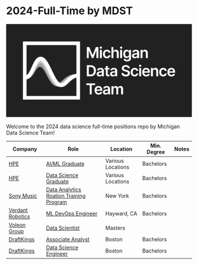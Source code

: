 # 2024-Full-Time by MDST

![](MDST_logo.png)

Welcome to the 2024 data science full-time positions repo by Michigan Data Science Team!

| Company | Role | Location | Min. Degree | Notes |
| ------- | ---- | -------- | ----------- | ----- |
| [HPE](https://careers.hpe.com/us/en/students) | [AI/ML Graduate](https://careers.hpe.com/us/en/job/1160957/Artificial-Intelligence-AI-Machine-Learning-ML-Graduate) | Various Locations | Bachelors |
| [HPE](https://careers.hpe.com/us/en/students) | [Data Science Graduate](https://careers.hpe.com/us/en/job/1160953/Data-Science-Graduate) | Various Locations | Bachelors |
| [Sony Music](https://www.sonymusic.com/careers/) | [Data Analytics Roation Training Program](https://boards.greenhouse.io/sonymusic/jobs/6916340002) | New York | Bachelors |
| [Verdant Robotics](https://jobs.lever.co/verdantrobotics) | [ML DevOps Engineer](https://jobs.lever.co/verdantrobotics/5ffd262f-ca16-4683-963b-933b6dab1467) | Hayward, CA | Bachelors | 
| [Voleon Group](https://voleon.com/index.html%3Fp=124.html) | [Data Scientist](https://jobs.lever.co/voleon/ebd0306d-4353-4b10-be9d-479af8127617) | Masters |
| [DraftKings](https://careers.draftkings.com/students-grads/entry-level/) | [Associate Analyst](https://draftkings.wd1.myworkdayjobs.com/Campus_Career_Portal/job/Boston-MA/Associate-Analyst--December-2023-and-May-2024-Grads-_JR07276) | Boston | Bachelors |
| [DraftKings](https://careers.draftkings.com/students-grads/entry-level/) | [Data Science Engineer](https://draftkings.wd1.myworkdayjobs.com/Campus_Career_Portal/job/Boston-MA/Data-Science-Engineer_JR06976) | Boston | Bachelors |